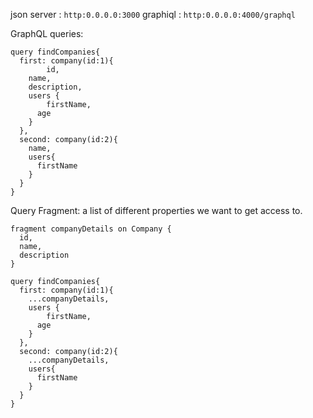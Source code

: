 json server : `http:0.0.0.0:3000`
graphiql : `http:0.0.0.0:4000/graphql`

GraphQL queries:
```
query findCompanies{
  first: company(id:1){
		id,
    name,
    description,
    users {
    	firstName,
      age
    }
  },
  second: company(id:2){
    name,
    users{
      firstName
    }
  }
}

```

Query Fragment: a list of different properties we want to get access to.

```
fragment companyDetails on Company {
  id,
  name,
  description
}

query findCompanies{
  first: company(id:1){
    ...companyDetails,
    users {
    	firstName,
      age
    }
  },
  second: company(id:2){
    ...companyDetails,
    users{
      firstName
    }
  }
}
```
